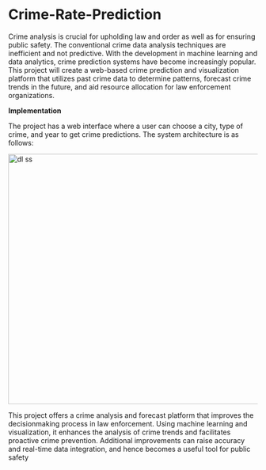 # Crime-Rate-Prediction

Crime analysis is crucial for upholding law and order as well as for ensuring public safety.
The conventional crime data analysis techniques are inefficient and not predictive. With the
development in machine learning and data analytics, crime prediction systems have become
increasingly popular. This project will create a web-based crime prediction and
visualization platform that utilizes past crime data to determine patterns, forecast crime
trends in the future, and aid resource allocation for law enforcement organizations.

**Implementation**

The project has a web interface where a user can choose a city, type of crime, and year to
get crime predictions. The system architecture is as follows:

<img width="506" alt="dl ss" src="https://github.com/user-attachments/assets/49c32251-fb37-4aa1-80f2-ebcb67e7db4d" />

This project offers a crime analysis and forecast platform that improves the decisionmaking process in law enforcement. Using machine learning and visualization, it enhances
the analysis of crime trends and facilitates proactive crime prevention. Additional
improvements can raise accuracy and real-time data integration, and hence becomes a
useful tool for public safety
